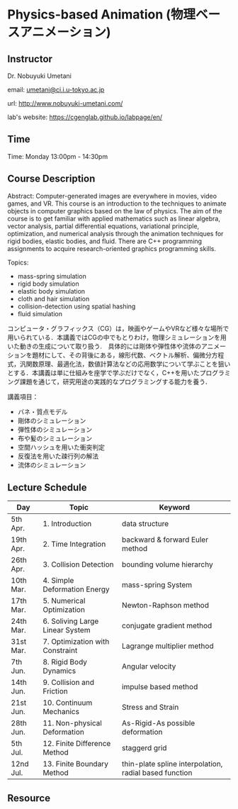 # Physics-based Animation (物理ベースアニメーション)

## Instructor

Dr. Nobuyuki Umetani 

email: umetani@ci.i.u-tokyo.ac.jp

url: http://www.nobuyuki-umetani.com/

lab's website: https://cgenglab.github.io/labpage/en/


## Time

Time: Monday 13:00pm - 14:30pm

## Course Description

Abstract: Computer-generated images are everywhere in movies, video games, and VR. This course is an introduction to the techniques to animate objects in computer graphics based on the law of physics. The aim of the course is to get familiar with applied mathematics such as linear algebra, vector analysis, partial differential equations, variational principle, optimization, and numerical analysis through the animation techniques for rigid bodies, elastic bodies, and fluid. There are C++ programming assignments to acquire research-oriented graphics programming skills. 

Topics:
- mass-spring simulation
- rigid body simulation
- elastic body simulation
- cloth and hair simulation
- collision-detection using spatial hashing
- fluid simulation

コンピュータ・グラフィックス（CG）は，映画やゲームやVRなど様々な場所で用いられている．本講義ではCGの中でもとりわけ，物理シミュレーションを用いた動きの生成について取り扱う.　具体的には剛体や弾性体や流体のアニメーションを題材にして、その背後にある，線形代数、ベクトル解析、偏微分方程式，汎関数原理、最適化法，数値計算法などの応用数学について学ぶことを狙いとする．本講義は単に仕組みを座学で学ぶだけでなく，C++を用いたプログラミング課題を通じて，研究用途の実践的なプログラミングする能力を養う．

講義項目：
- バネ・質点モデル
- 剛体のシミュレーション
- 弾性体のシミュレーション
- 布や髪のシミュレーション
- 空間ハッシュを用いた衝突判定
- 反復法を用いた疎行列の解法
- 流体のシミュレーション


## Lecture Schedule

| Day | Topic | Keyword |
| ----|-------| -------- | 
| 5th Apr. | 1. Introduction | data structure |
| 19th Apr. | 2. Time Integration | backward & forward Euler method |
| 26th Apr. | 3. Collision Detection | bounding volume hierarchy |
| 10th Mar. | 4. Simple Deformation Energy | mass-spring System |
| 17th Mar. | 5. Numerical Optimization | Newton-Raphson method |
| 24th Mar. | 6. Soliving Large Linear System | conjugate gradient method |
| 31st Mar. | 7. Optimization with Constraint | Lagrange multiplier method |
| 7th Jun. | 8. Rigid Body Dynamics | Angular velocity |
| 14th Jun. | 9. Collision and Friction | impulse based method |
| 21st Jun. | 10. Continuum Mechanics | Stress and Strain |
| 28th Jun. | 11. Non-physical Deformation | As-Rigid-As possible deformation |
| 5th Jul.  | 12. Finite Difference Method | staggerd grid |
| 12nd Jul. | 13. Finite Boundary Method | thin-plate spline interpolation, radial based function |

## Resource 

